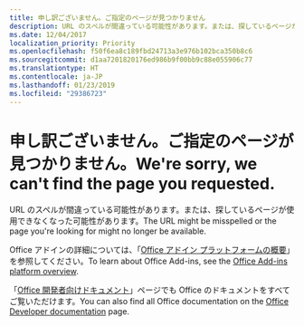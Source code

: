 ```yaml
---
title: 申し訳ございません。ご指定のページが見つかりません
description: URL のスペルが間違っている可能性があります。または、探しているページが使用できなくなった可能性があります。
ms.date: 12/04/2017
localization_priority: Priority
ms.openlocfilehash: f50f6ea8c189fbd24713a3e976b102bca350b8c6
ms.sourcegitcommit: d1aa7201820176ed986b9f00bb9c88e055906c77
ms.translationtype: HT
ms.contentlocale: ja-JP
ms.lasthandoff: 01/23/2019
ms.locfileid: "29386723"
---
```

# <a name="were-sorry-we-cant-find-the-page-you-requested"></a><span data-ttu-id="4068f-103">申し訳ございません。ご指定のページが見つかりません。</span><span class="sxs-lookup"><span data-stu-id="4068f-103">We're sorry, we can't find the page you requested.</span></span>

<span data-ttu-id="4068f-104">URL のスペルが間違っている可能性があります。または、探しているページが使用できなくなった可能性があります。</span><span class="sxs-lookup"><span data-stu-id="4068f-104">The URL might be misspelled or the page you're looking for might no longer be available.</span></span>  

<span data-ttu-id="4068f-105">Office アドインの詳細については、「[Office アドイン プラットフォームの概要](https://docs.microsoft.com/office/dev/add-ins/overview/office-add-ins)」を参照してください。</span><span class="sxs-lookup"><span data-stu-id="4068f-105">To learn about Office Add-ins, see the [Office Add-ins platform overview](https://docs.microsoft.com/office/dev/add-ins/overview/office-add-ins).</span></span>

<span data-ttu-id="4068f-106">「[Office 開発者向けドキュメント](https://developer.microsoft.com/office/docs)」ページでも Office のドキュメントをすべてご覧いただけます。</span><span class="sxs-lookup"><span data-stu-id="4068f-106">You can also find all Office documentation on the [Office Developer documentation](https://developer.microsoft.com/office/docs) page.</span></span>

